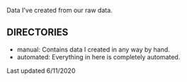 Data I've created from our raw data.

DIRECTORIES
-----------

* manual: Contains data I created in any way by hand.
* automated: Everything in here is completely automated.

Last updated 6/11/2020
